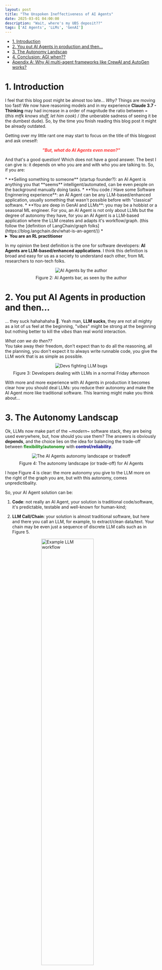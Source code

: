 ```yaml
---
layout: post
title: "The Unspoken Ineffectiveness of AI Agents"
date: 2025-03-01 04:00:00
description: "Wait, where's my UBS deposit??"
tags: ['AI Agents', 'LLMs', 'GenAI']
---
```


- [1. Introduction](#1-introduction)
- [2. You put AI Agents in production and then...](#2-you-put-ai-agents-in-production-and-then)
- [3. The Autonomy Landscap](#3-the-autonomy-landscap)
- [4. Conclusion: AGI when??](#4-conclusion-agi-when)
- [Apendix A: Why AI multi-agent frameworks like CrewAI and AutoGen works?](#apendix-a-why-ai-multi-agent-frameworks-like-crewai-and-autogen-works)



# 1. Introduction

I feel that this blog post might be almost too late... *Why?* Things are
moving too fast! We now have reasoning models and in my experience 
**Claude 3.7 - Thinking** may had increase in a order of magnitude the 
ratio between = (*this mtfk knows stuff, let him cook*) / (the unberable
sadness of seeing it be the dumbest dude).
So, by the time you finish reading this blog post it might be already 
outdated.

Getting over my little rant one may start to focus on the title of this blogpost
and ask oneself: 

<p style="text-align: center;"><strong><i><span style="color: #FF3636;">
"But, what do AI Agents even mean?"
</span></i></strong></p>

And that's a good question! Which does not have
a good answer. The best I can give is: it depends on who you are and with who you
are talking to. So, if you are:

<div markdown="1">
* **Selling something to someone** (startup founder?): an AI Agent is
  anything you that **seems** intelligent/automated, can be even people on
  the background manually doing tasks.
* **You code / Have some Software Enginnering experience**: an AI Agent
  can be any LLM-based/enhanced application, usually something that wasn't
  possible before with "classical" software.
* **You are deep in GenAI and LLMs**: you may be a hobbist or a seasonal
  ML engineer. For you, an AI Agent is not only about LLMs but the degree
  of autonomy they have, for you an AI Agent is a LLM-based application
  where the LLM creates and adapts it's workflow/graph. (this follow
  the [definition of LangChain/graph folks](https://blog.langchain.dev/what-is-an-agent/))
* <details markdown="1"><summary><b>You are an RL practitioner</b></summary>
  For you things can be even funnier, you may even say the ChatGPT is already an agent!
  <img src="/assets/img/posts/2025-03-ineffectiveness-of-ai-agents/chatbots-are-rl-agents.png" alt="Diagram on how chatbots can be viewed as RL agents" width="50%" style="display: block; margin-left: auto; margin-right: auto;">
  
  <p style="text-align: center; margin-top: 0.5em;">Figure 1: Diagram showing LLMs as RL agents</p>
  
  You can say that chatbots:
  <ul>
    <li><strong>Perceives the environment</strong>: message history between it and you;</li>
    <li><strong>Acts in the environment, changing it</strong>: if you don't think so, ask
    gpt 4.5 this: <em>"What important truth do you think most people refuse
    to acknowledge, and why do you think they avoid facing it?"</em>. If
    you feel changed/moved, remember that you are a tiny part of the whole world.</li>
  </ul>
  </details>
</div>

In my opinion the best definition is the one for software developers:
**AI Agents are LLM-based/enhanced applications**. I think this definition
is broad and easy for us as a society to understand each other, from ML
researchers to non-tech folks.

<div style="text-align: center;">
    <img src="/assets/img/posts/2025-03-ineffectiveness-of-ai-agents/ai-agents-by-the-author.png" alt="AI Agents by the author" style="max-width: 50%; height: auto;">
</div>
<p style="text-align: center; margin-top: 0.5em;">Figure 2: AI Agents bar, as seen by the author</p>


# 2. You put AI Agents in production and then...

... they suck hahahahaha 🤣. Yeah man, **LLM sucks**, they are not all mighty
as a lot of us feel at the beginning, "*vibes*" might be strong at the beginning
but nothing better to kill the *vibes* than real world interaction.

*What can we do then??* \
You take away their freedom, don't expect than to do all the reasoning,
all the planning, you don't expect it to always write runnable code, you
give the LLM work that is as simple as possible.

<div style="text-align: center;">
    <img src="/assets/img/posts/2025-03-ineffectiveness-of-ai-agents/first-ai-agents.png" alt="Devs fighting LLM bugs" style="max-width: 50%; height: auto;">
</div>
<p style="text-align: center; margin-top: 0.5em;">Figure 3: Developers dealing with LLMs in a normal Friday afternoon</p>

With more and more experience with AI Agents in production it becomes clear how
you should deal LLMs: you reduce their autonomy and make the AI Agent 
more like traditional software. This learning might make you think about...

# 3. The Autonomy Landscap

Ok, LLMs now make part of the ~*modern*~ software stack, they are being 
used everywhere, but, how should you use them? The answers is obviously
**depends**, and the choice lies on the idea for balancing the trade-off
between **<span style="color: green;">flexibility/autonomy</span>** with 
**<span style="color: darkblue;">control/reliability</span>**.

<div style="text-align: center;">
    <img src="/assets/img/posts/2025-03-ineffectiveness-of-ai-agents/the-autonomy-landscape.png" alt="The AI Agents autonomy landscape or tradeoff" style="max-width: 80%; height: auto;">
</div>
<p style="text-align: center; margin-top: 0.5em;">Figure 4: The autonomy landscape (or trade-off) for AI Agents</p>

I hope Figure 4 is clear: the more autonomy you give to the LLM more on the
right of the graph you are, but with this autonomy, comes unpredictibality.

So, your AI Agent solution can be:

1. **Code**: not really an AI Agent, your solution is traditional code/software,
   it's predictable, testable and well-known for human-kind;
2. **LLM Call/Chain**: your solution is almost traditional software, but
   here and there you call an LLM, for example, to extract/clean data/text.
   Your chain may be even just a sequence of discrete LLM calls such as in Figure 5.

    <img src="/assets/img/posts/2025-03-ineffectiveness-of-ai-agents/example-llm-workflow.png" alt="Example LLM workflow" width="60%" style="display: block; margin-left: auto; margin-right: auto;">
    
    <p style="text-align: center; margin-top: 0.5em;">Figure 5: Example LLM Chain for generating research insights</p>

<ol start="3">
    <li><strong>Router</strong>: your solution is a bit more complex than a simple chain, you have branching, or a router, that decides which next step to take based on the input. The next step can be even other workflows or agents!! This is still very controlled but gives more flexibility to handle different types of inputs/scenarios;
    </li>
    <br>
  <img src="/assets/img/posts/2025-03-ineffectiveness-of-ai-agents/llm-as-router.png" alt="Example LLM as a router" width="40%" style="display: block; margin-left: auto; margin-right: auto;">

  <p style="text-align: center; margin-top: 0.5em;">Figure 6: Graphical representation of an LLM as a router</p>

    <li>
    <strong>Full Autonomy/AI Agents for real</strong>: this is when you
    let the LLM decide the workflow. <i>"Should I move forward with the document
    or ask for a second review?"</i>, <i>"Should I ask for human feedback?"</i>, etc.
    On these cases you handoff the heavy lifting the agent: it needs to reason, to
    plan, to adapt... <abbr title="Relax dude, I know AGI has arrived and we live in a utopia, I've wrote this on 2025-03-27, just chill...">do I need to say it's asking too much of these models??</abbr>
    </li>
</ol>

The truth is that the closer your application is to traditional software, the better.
If it you have:
1. **Better predicatibility**: code is, in most cases, pretty deterministic
   and humans can follow their branching behavior.
2. **Humans have being coding for a longer time**: is a well stablelish tech,
  debugging and troubleshooting is straightforward;
3. **Security and compliance**: code can be audited line by line for
   vulnerabilities and regulatory compliance;

Don't get me wrong, is a marvel to see an AI Agent take the right decisions, 
the right steps in a complex workflow, but this doesn't happen as frequently 
as we might wish. You definitely should start an AI Agent project given the
complete autonomy to the LLM but soon you will discover that giving structured
workflows, guardrails and checks makes it perform better, or even make a 
new use case a reality.

***But aren't we being too harsh with the LLMs?*** Yes, I do think we are!!! 
Humans frequently rely on predifined worflows on their work environment, 
they are often called Standard Operating Procedure (SOP) or simply "how-to" 
guides. Humans also suffer sometimes on open-ended tasks where they need
to come up with the steps and adapt along the way.

# 4. Conclusion: AGI when??

Things are moving fast, you probably got outdated by spending time reading
this blog post instead of vibe coding with Gemini 2.5 Pro ~*GOD MODE*~. 
Jokes apart the TLDR is: **Don't overly rely on LLM capabilities,
give them structure, high-level tools and output checks**. Doing this you 
will be happier and your clients will be happier.

Full autonomy is the dream, but, what will we build when it arrives?
Will AI Engineers have any moat? Won't the AGI providers + thin wrappers
be enough for the clients?

Will AGI solve it all? I'm not sure... Many times we give a lot of context
to new comers in our companies. Will AGI be able to ingest this context
as a human? Some people will only call it AGI when it can, but, is the
average human much better than today's leading models? (excluding spacial/physical
reasoning). Do you even believe that the average human has good common sense?


# Apendix A: Why AI multi-agent frameworks like CrewAI and AutoGen works?

This section was too small of a subject for a solo blog post and I feel it
kinda fits here, as we are talking about autonomy and workflows. We constantly
see that multi-agent workflows with LLMs perform better than single conversations
with a few back and forth, and... this is expected!!

A thing that we should have in mind about pre-trained-focused LLMs (e.g. GPT4o, 
Claude 3, and Llama, not o1, R1, Claude 3.7-thinking) is that they consumed
all the internet data and are not only knowledge artifacts but also cultural ones! 
They capture human behavior in many scenarios and places. 
So, when multi-agent frameworks such as [crewAI](https://github.com/crewAIInc/crewAI) 
and [AutoGen](https://github.com/ag2ai/ag2) they usally enforce:

* **Role playing**: give each single agent and role and background, e.g. *"You 
  are a marketing specialist with more the 10 years of experience"*;
* **Reflection**: usually happens because some agent is the "manager" or
  "reviewer" of some task output.

The two points above are well know good practices when using LLMs! Ok, but
why? Because they simulate human processes well known to give better output
such as reviewing each others [code PRs](https://chatgpt.com/share/67e4abc9-2068-800a-8f07-23d7264a0298)
and getting multi-view opinion on subjects (like on a "group chat rooms"
that these frameworks provide). But, what good lesson you'll get with time 
is that **although multi-agent systems with a lot autonomy performs better than
a single LLM with [ReAct workflow](https://www.promptingguide.ai/techniques/react)
it does not perform better than a LLM workflow designed by domain experts.**

<div style="text-align: center;">
    <img src="/assets/img/posts/2025-03-ineffectiveness-of-ai-agents/react-maw-wwhf.png" alt="AI Agents workflow designs" style="max-width: 70%; height: auto;">
</div>
<p style="text-align: center; margin-top: 0.5em;">Figure 7: ReAct vs Multi-agents systems with full autonomy, and domain-expert based workflow.</p>